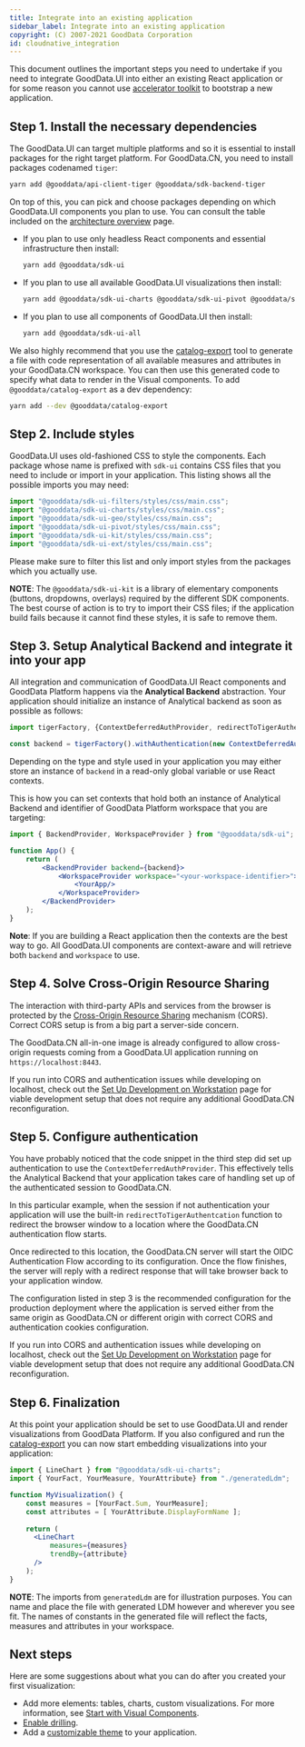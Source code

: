 ```yaml
---
title: Integrate into an existing application
sidebar_label: Integrate into an existing application
copyright: (C) 2007-2021 GoodData Corporation
id: cloudnative_integration
---
```


This document outlines the important steps you need to undertake if you need to integrate GoodData.UI into either an existing
React application or for some reason you cannot use [accelerator toolkit](02_start__using_boilerplate.md) to bootstrap a new application.

## Step 1. Install the necessary dependencies

The GoodData.UI can target multiple platforms and so it is essential to install packages for the right target platform. For
GoodData.CN, you need to install packages codenamed `tiger`:

```bash
yarn add @gooddata/api-client-tiger @gooddata/sdk-backend-tiger 
```

On top of this, you can pick and choose packages depending on which GoodData.UI components you plan to use. You can consult the table included on the [architecture overview](01_intro__framework_overview.md)
page.

-  If you plan to use only headless React components and essential infrastructure then install:

   ```bash
   yarn add @gooddata/sdk-ui
   ```

-  If you plan to use all available GoodData.UI visualizations then install:

   ```bash
   yarn add @gooddata/sdk-ui-charts @gooddata/sdk-ui-pivot @gooddata/sdk-ui-geo @gooddata/sdk-ui-ext
   ```

-  If you plan to use all components of GoodData.UI then install:

   ```bash
   yarn add @gooddata/sdk-ui-all
   ```

We also highly recommend that you use the [catalog-export](02_start__catalog_export.md) tool to generate a file with
code representation of all available measures and attributes in your GoodData.CN workspace. You can then use this
generated code to specify what data to render in the Visual components. To add `@gooddata/catalog-export` as a dev dependency:

```bash
yarn add --dev @gooddata/catalog-export
```


## Step 2. Include styles

GoodData.UI uses old-fashioned CSS to style the components. Each package whose name is prefixed with `sdk-ui` contains
CSS files that you need to include or import in your application. This listing shows all the possible imports you
may need:

```jsx
import "@gooddata/sdk-ui-filters/styles/css/main.css";
import "@gooddata/sdk-ui-charts/styles/css/main.css";
import "@gooddata/sdk-ui-geo/styles/css/main.css";
import "@gooddata/sdk-ui-pivot/styles/css/main.css";
import "@gooddata/sdk-ui-kit/styles/css/main.css";
import "@gooddata/sdk-ui-ext/styles/css/main.css";
```

Please make sure to filter this list and only import styles from the packages which you actually use.

**NOTE**: The `@gooddata/sdk-ui-kit` is a library of elementary components (buttons, dropdowns, overlays)
required by the different SDK components. The best course of action is to try to import their CSS files; if the application build fails because
it cannot find these styles, it is safe to remove them.

## Step 3. Setup Analytical Backend and integrate it into your app

All integration and communication of GoodData.UI React components and GoodData Platform happens via the **Analytical Backend** abstraction.
Your application should initialize an instance of Analytical backend as soon as possible as follows:

```javascript
import tigerFactory, {ContextDeferredAuthProvider, redirectToTigerAuthentication} from "@gooddata/sdk-backend-tiger";

const backend = tigerFactory().withAuthentication(new ContextDeferredAuthProvider(redirectToTigerAuthentication));
```

Depending on the type and style used in your application you may either store an instance of `backend` in a read-only global
variable or use React contexts.

This is how you can set contexts that hold both an instance of Analytical Backend and identifier of GoodData Platform workspace
that you are targeting:

```jsx
import { BackendProvider, WorkspaceProvider } from "@gooddata/sdk-ui";

function App() {
    return (
        <BackendProvider backend={backend}>
            <WorkspaceProvider workspace="<your-workspace-identifier>">
                <YourApp/>
            </WorkspaceProvider>
        </BackendProvider>
    );
}
```

**Note**: If you are building a React application then the contexts are the best way to go. All GoodData.UI components
are context-aware and will retrieve both `backend` and `workspace` to use.

## Step 4. Solve Cross-Origin Resource Sharing

The interaction with third-party APIs and services from the browser is protected by the [Cross-Origin Resource Sharing](https://developer.mozilla.org/en-US/docs/Web/HTTP/CORS)
mechanism (CORS). Correct CORS setup is from a big part a server-side concern.

The GoodData.CN all-in-one image is already configured to allow cross-origin requests coming from a GoodData.UI
application running on `https://localhost:8443`.

If you run into CORS and authentication issues while developing on localhost, check out the [Set Up Development on Workstation](06_cloudnative__local_dev.md)
page for viable development setup that does not require any additional GoodData.CN reconfiguration.

## Step 5. Configure authentication

You have probably noticed that the code snippet in the third step did set up authentication to use the `ContextDeferredAuthProvider`.
This effectively tells the Analytical Backend that your application takes care of handling set up of the authenticated session to GoodData.CN.

In this particular example, when the session if not authentication your application will use the built-in `redirectToTigerAuthentcation` function
to redirect the browser window to a location where the GoodData.CN authentication flow starts.

Once redirected to this location, the GoodData.CN server will start the OIDC Authentication Flow according to its
configuration. Once the flow finishes, the server will reply with a redirect response that will take browser back to your application window.

The configuration listed in step 3 is the recommended configuration for the production deployment where the application is
served either from the same origin as GoodData.CN or different origin with correct CORS and authentication cookies configuration.

If you run into CORS and authentication issues while developing on localhost, check out the [Set Up Development on Workstation](06_cloudnative__local_dev.md)
page for viable development setup that does not require any additional GoodData.CN reconfiguration.

## Step 6. Finalization

At this point your application should be set to use GoodData.UI and render visualizations from GoodData Platform. If you
also configured and run the [catalog-export](02_start__catalog_export.md) you can now start embedding visualizations
into your application:

```jsx
import { LineChart } from "@gooddata/sdk-ui-charts";
import { YourFact, YourMeasure, YourAttribute} from "./generatedLdm";

function MyVisualization() {
    const measures = [YourFact.Sum, YourMeasure];
    const attributes = [ YourAttribute.DisplayFormName ];
    
    return (
      <LineChart
          measures={measures}
          trendBy={attribute}
      />
    );
}
```

**NOTE**: The imports from `generatedLdm` are for illustration purposes. You can name and place the file with generated
LDM however and wherever you see fit. The names of constants in the generated file will reflect the facts, measures and
attributes in your workspace.

## Next steps

Here are some suggestions about what you can do after you created your first visualization:

* Add more elements: tables, charts, custom visualizations. For more information, see [Start with Visual Components](10_vis__start_with_visual_components.md).
* [Enable drilling](15_props__drillable_item.md).
* Add a [customizable theme](10_vis__theme_provider.md) to your application.

